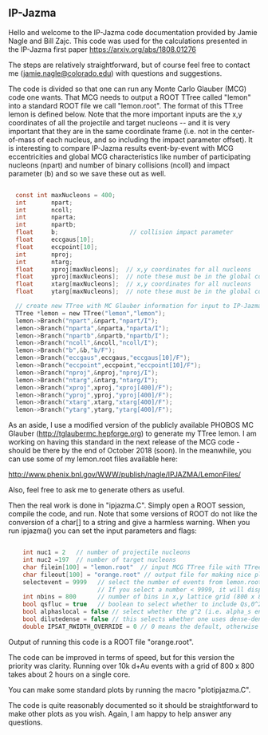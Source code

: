 ##  IP-Jazma

Hello and welcome to the IP-Jazma code documentation provided by Jamie Nagle and Bill Zajc.   This code was used for
the calculations presented in the IP-Jazma first paper https://arxiv.org/abs/1808.01276

The steps are relatively straightforward, but of course feel free to contact me (jamie.nagle@colorado.edu) 
with questions and suggestions.

The code is divided so that one can run any Monte Carlo Glauber (MCG) code one wants.    That MCG needs to output
a ROOT TTree called "lemon" into a standard ROOT file we call "lemon.root".   The format of this TTree lemon is defined below.    Note that the more important inputs are the x,y coordinates of all the projectile and target nucleons -- and it is very important that they are in the same coordinate frame (i.e. not in the center-of-mass of each nucleus, and 
so including the impact parameter offset).    It is interesting to compare IP-Jazma results event-by-event with
MCG eccentricities and global MCG characteristics like number of participating nucleons (npart) and
 number of binary collisions (ncoll) and impact parameter (b) and so we save these out as well.

```c

  const int maxNucleons = 400;
  int       npart;
  int       ncoll;
  int       nparta;
  int       npartb;
  float     b;                    // collision impact parameter
  float     eccgaus[10];
  float     eccpoint[10];  
  int       nproj;
  int       ntarg;
  float     xproj[maxNucleons];  // x,y coordinates for all nucleons
  float     yproj[maxNucleons];  // note these must be in the global coordinate frame
  float     xtarg[maxNucleons];  // x,y coordinates for all nucleons
  float     ytarg[maxNucleons];  // note these must be in the global coordinate frame

  // create new TTree with MC Glauber information for input to IP-Jazma
  TTree *lemon = new TTree("lemon","lemon");
  lemon->Branch("npart",&npart,"npart/I");
  lemon->Branch("nparta",&nparta,"nparta/I");
  lemon->Branch("npartb",&npartb,"npartb/I");  
  lemon->Branch("ncoll",&ncoll,"ncoll/I");
  lemon->Branch("b",&b,"b/F");
  lemon->Branch("eccgaus",eccgaus,"eccgaus[10]/F");
  lemon->Branch("eccpoint",eccpoint,"eccpoint[10]/F");  
  lemon->Branch("nproj",&nproj,"nproj/I");
  lemon->Branch("ntarg",&ntarg,"ntarg/I");  
  lemon->Branch("xproj",xproj,"xproj[400]/F");
  lemon->Branch("yproj",yproj,"yproj[400]/F");
  lemon->Branch("xtarg",xtarg,"xtarg[400]/F");
  lemon->Branch("ytarg",ytarg,"ytarg[400]/F");
```

As an aside, I use a modified version of the publicly available PHOBOS MC Glauber (http://tglaubermc.hepforge.org) 
to generate my TTree lemon.  I am working on having this standard in the next release of the MCG code - should be there by
the end of October 2018 (soon).   In the meanwhile, you can use some of my lemon.root files available here:

http://www.phenix.bnl.gov/WWW/publish/nagle/IPJAZMA/LemonFiles/

Also, feel free to ask me to generate others as useful.

Then the real work is done in "ipjazma.C".    Simply open a ROOT session, compile the code, and run.   Note that
some versions of ROOT do not like the conversion of a char[] to a string and give a harmless warning.   When you run ipjazma()
you can set the input parameters and flags:

```c

    int nuc1 = 2   // number of projectile nucleons
    int nuc2 =197  // number of target nucleons
    char filein[100] = "lemon.root"  // input MCG TTree file with TTree "lemon"
    char fileout[100] = "orange.root" // output file for making nice plots and inline analysis
    selectevent = 9999   // select the number of events from lemon.root to analyze.
                         // If you select a number < 9999, it will display that event
    int nbins = 800      // number of bins in x,y lattice grid (800 x 800 corresponds to 0.025 fm x 0.025 fm)
    bool qsfluc = true   // boolean to select whether to include Qs,0^2 fluctuations for each nucleon or not
    bool alphaslocal = false // select whether the g^2 (i.e. alpha_s encoded) is fixed in the energy density formula
    bool dilutedense = false // this selects whether one uses dense-dense or dilute-dense equation for the energy density
    double IPSAT_RWIDTH_OVERRIDE = 0 // 0 means the default, otherwise pick you favorite value

```

Output of running this code is a ROOT file "orange.root".

The code can be improved in terms of speed, but for this version the priority was clarity.  Running over 10k 
d+Au events with a grid of 800 x 800 takes about 2 hours on a single core.

You can make some standard plots by running the macro "plotipjazma.C".

The code is quite reasonably documented so it should be straightforward to make other plots as you wish.   Again, I am
happy to help answer any questions.




